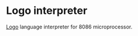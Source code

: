 # Logo interpreter
[Logo](https://en.wikipedia.org/wiki/Logo_(programming_language)) language interpreter for 8086 microprocessor.